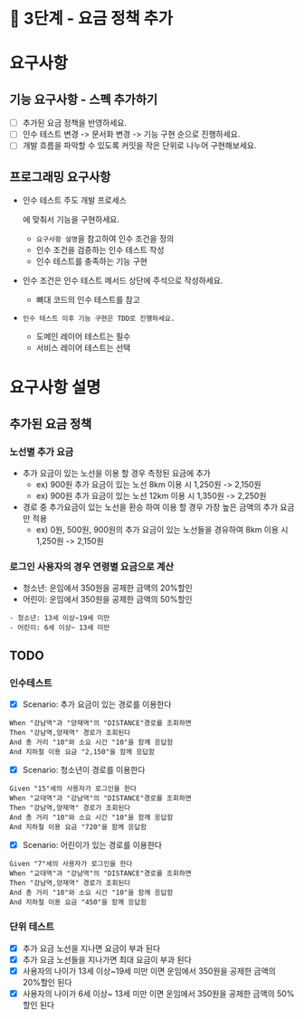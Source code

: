 # 🚀 3단계 - 요금 정책 추가

# 요구사항

## 기능 요구사항 - 스펙 추가하기

- [ ] 추가된 요금 정책을 반영하세요.
- [ ] 인수 테스트 변경 -> 문서화 변경 -> 기능 구현 순으로 진행하세요.
- [ ] 개발 흐름을 파악할 수 있도록 커밋을 작은 단위로 나누어 구현해보세요.

## 프로그래밍 요구사항

- 인수 테스트 주도 개발 프로세스

  에 맞춰서 기능을 구현하세요.

  - `요구사항 설명`을 참고하여 인수 조건을 정의
  - 인수 조건을 검증하는 인수 테스트 작성
  - 인수 테스트를 충족하는 기능 구현

- 인수 조건은 인수 테스트 메서드 상단에 주석으로 작성하세요.

  - 뼈대 코드의 인수 테스트를 참고

- ```
  인수 테스트 이후 기능 구현은 TDD로 진행하세요.
  ```

  - 도메인 레이어 테스트는 필수
  - 서비스 레이어 테스트는 선택

# 요구사항 설명

## 추가된 요금 정책

### 노선별 추가 요금

- 추가 요금이 있는 노선을 이용 할 경우 측정된 요금에 추가
  - ex) 900원 추가 요금이 있는 노선 8km 이용 시 1,250원 -> 2,150원
  - ex) 900원 추가 요금이 있는 노선 12km 이용 시 1,350원 -> 2,250원
- 경로 중 추가요금이 있는 노선을 환승 하여 이용 할 경우 가장 높은 금액의 추가 요금만 적용
  - ex) 0원, 500원, 900원의 추가 요금이 있는 노선들을 경유하여 8km 이용 시 1,250원 -> 2,150원

### 로그인 사용자의 경우 연령별 요금으로 계산

- 청소년: 운임에서 350원을 공제한 금액의 20%할인
- 어린이: 운임에서 350원을 공제한 금액의 50%할인

```plaintext
- 청소년: 13세 이상~19세 미만
- 어린이: 6세 이상~ 13세 미만
```

## TODO

### 인수테스트
- [x] Scenario: 추가 요금이 있는 경로를 이용한다
```
When "강남역"과 "양재역"의 "DISTANCE"경로를 조회하면
Then "강남역,양재역" 경로가 조회된다
And 총 거리 "10"와 소요 시간 "10"을 함께 응답함
And 지하철 이용 요금 "2,150"을 함께 응답함
```

- [x] Scenario: 청소년이 경로를 이용한다
```
Given "15"세의 사용자가 로그인을 한다
When "교대역"과 "강남역"의 "DISTANCE"경로를 조회하면
Then "강남역,양재역" 경로가 조회된다
And 총 거리 "10"와 소요 시간 "10"을 함께 응답함
And 지하철 이용 요금 "720"을 함께 응답함
```

- [x] Scenario: 어린이가 있는 경로를 이용한다
```
Given "7"세의 사용자가 로그인을 한다
When "교대역"과 "강남역"의 "DISTANCE"경로를 조회하면
Then "강남역,양재역" 경로가 조회된다
And 총 거리 "10"와 소요 시간 "10"을 함께 응답함
And 지하철 이용 요금 "450"을 함께 응답함
```

### 단위 테스트
- [x] 추가 요금 노선을 지나면 요금이 부과 된다
- [x] 추가 요금 노선들을 지나가면 최대 요금이 부과 된다
- [x] 사용자의 나이가 13세 이상~19세 미만 이면 운임에서 350원을 공제한 금액의 20%할인 된다
- [x] 사용자의 나이가 6세 이상~ 13세 미만 이면 운임에서 350원을 공제한 금액의 50%할인 된다
